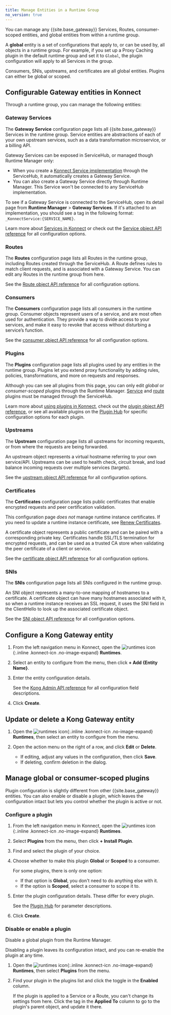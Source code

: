```yaml
---
title: Manage Entities in a Runtime Group
no_version: true
---
```


You can manage any {{site.base_gateway}} Services, Routes, consumer-scoped
entities, and global entities from within a runtime group.

A **global** entity is a set of configurations that apply to, or can be used
by, all objects in a runtime group. For example, if you set up a Proxy Caching
plugin in the default runtime group and set it to `Global`,
the plugin configuration will apply to all Services in the group.

Consumers, SNIs, upstreams, and certificates are all global entities. Plugins
can either be global or scoped.

## Configurable Gateway entities in Konnect

Through a runtime group, you can manage the following entities:

### Gateway Services

The **Gateway Service** configuration page lists all {{site.base_gateway}} Services
in the runtime group. Service entities are abstractions of each of your own
upstream services, such as a data transformation microservice, or a billing API.

Gateway Services can be exposed in ServiceHub, or managed though Runtime Manager
only:
* When you create a [Konnect Service implementation](/konnect/configure/servicehub/manage-services)
through the ServiceHub, it automatically creates a Gateway Service.
* You can also create a Gateway Service directly through Runtime Manager. This
Service won't be connected to any ServiceHub implementation.

To see if a Gateway Service is connected to the ServiceHub, open its
detail page from **Runtime Manager** > **Gateway Services**. If it's attached to an
implementation, you should see a tag in the following format: `_KonnectService:{SERVICE_NAME}`.

Learn more about [Services in Konnect](/konnect/configure/servicehub) or
check out the [Service object API reference](/gateway/latest/admin-api/#service-object)
for all configuration options.

### Routes

The **Routes** configuration page lists all Routes in the runtime group, including
Routes created through the ServiceHub. A Route defines rules to match client
requests, and is associated with a Gateway Service. You can edit any
Routes in the runtime group from here.

See the [Route object API reference](/gateway/latest/admin-api/#route-object)
for all configuration options.

### Consumers

The **Consumers** configuration page lists all consumers in the runtime group.
Consumer objects represent users of a service, and are most often used for
authentication. They provide a way to divide access to your services, and make
it easy to revoke that access without disturbing a service’s function.

See the [consumer object API reference](/gateway/latest/admin-api/#consumer-object)
for all configuration options.

### Plugins

The **Plugins** configuration page lists all plugins used by any
entities in the runtime group. Plugins let you extend proxy functionality by
adding rules, policies, transformations, and more on requests and responses.

Although you can see all plugins from this page, you can only edit _global_ or
_consumer-scoped_ plugins through the Runtime Manager.
[Service](/konnect/configure/manage-plugins/enable-service-plugin) and
[route](/konnect/configure/manage-plugins/enable-route-plugin) plugins must be managed
through the ServiceHub.

Learn more about [using plugins in Konnect](/konnect/configure/servicehub/plugins),
check out the [plugin object API reference](/gateway/latest/admin-api/#plugin-object),
or see all available plugins on the [Plugin Hub](/hub) for specific configuration
options for each plugin.

<!-- To do after merge: move plugins intro page to top level under "configure".
Plugin info is not ServiceHub-specific -->

### Upstreams

The **Upstream** configuration page lists all upstreams for incoming requests,
or from where the requests are being forwarded.

An upstream object represents a virtual hostname referring to your own
service/API. Upstreams can be used to health check, circuit break, and load
balance incoming requests over multiple services (targets).

See the [upstream object API reference](/gateway/latest/admin-api/#upstream-object)
for all configuration options.

### Certificates

The **Certificates** configuration page lists public certificates
that enable encrypted requests and peer certification validation.

This configuration page _does not_ manage runtime instance certificates. If you
need to update a runtime instance certificate, see
[Renew Certificates](/konnect/configure/runtime-manager/runtime-instances/renew-certificates).

A certificate object represents a public certificate and can be paired with a
corresponding private key. Certificates handle SSL/TLS termination for encrypted
requests, and can be used as a trusted CA store when validating the peer
certificate of a client or service.

See the [certificate object API reference](/gateway/latest/admin-api/#certificate-object)
for all configuration options.

### SNIs

The **SNIs** configuration page lists all SNIs configured in the runtime group.

An SNI object represents a many-to-one mapping of hostnames to a certificate.
A certificate object can have many hostnames associated with it, so when a
runtime instance receives an SSL request, it uses the SNI field in the
ClientHello to look up the associated certificate object.

See the [SNI object API reference](/gateway/latest/admin-api/#sni-object)
for all configuration options.

## Configure a Kong Gateway entity

1. From the left navigation menu in Konnect, open the ![runtimes icon](/assets/images/icons/konnect/icn-runtimes.svg){:.inline .konnect-icn .no-image-expand}
**Runtimes**.

2. Select an entity to configure from the menu, then click **+ Add {Entity Name}**.

4. Enter the entity configuration details.

    See the [Kong Admin API reference](/gateway/latest/admin-api) for all
    configuration field descriptions.

5. Click **Create**.

## Update or delete a Kong Gateway entity

1. Open the ![runtimes icon](/assets/images/icons/konnect/icn-runtimes.svg){:.inline .konnect-icn .no-image-expand}
**Runtimes**, then select an entity to configure from the menu.

2. Open the action menu on the right of a row, and click **Edit** or **Delete**.

    * If editing, adjust any values in the configuration, then click **Save**.
    * If deleting, confirm deletion in the dialog.


## Manage global or consumer-scoped plugins

Plugin configuration is slightly different from other {{site.base_gateway}} entities.
You can also enable or disable a plugin, which leaves the configuration intact
but lets you control whether the plugin is active or not.

### Configure a plugin

1. From the left navigation menu in Konnect, open the ![runtimes icon](/assets/images/icons/konnect/icn-runtimes.svg){:.inline .konnect-icn .no-image-expand}
**Runtimes**.

2. Select **Plugins** from the menu, then click **+ Install Plugin**.

3. Find and select the plugin of your choice.

3. Choose whether to make this plugin **Global** or **Scoped** to a consumer.

    For some plugins, there is only one option:
    * If that option is **Global**, you don't need to do anything else with it.
    * If the option is **Scoped**, select a consumer to scope it to.

4. Enter the plugin configuration details. These differ for every plugin.

    See the [Plugin Hub](/hub) for parameter descriptions.

5. Click **Create**.

### Disable or enable a plugin

Disable a global plugin from the Runtime Manager.

Disabling a plugin leaves its configuration intact, and you can re-enable the
plugin at any time.

1. Open the ![runtimes icon](/assets/images/icons/konnect/icn-runtimes.svg){:.inline .konnect-icn .no-image-expand}
**Runtimes**, then select **Plugins** from the menu.

2. Find your plugin in the plugins list and click the toggle in the **Enabled** column.

   If the plugin is applied to a Service or a Route, you can't change its
   settings from here. Click the tag in the **Applied To** column to go to the
   plugin's parent object, and update it there.
